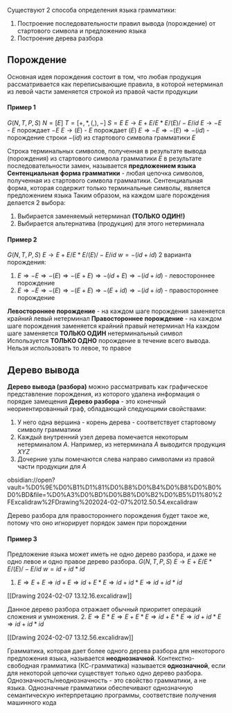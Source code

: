 Существуют 2 способа определения языка грамматики:
1. Построение последовательности правил вывода (порождение) от стартового символа и предложению языка
2. Построение дерева разбора
## Порождение
Основная идея порождения состоит в том, что любая продукция рассматривается как переписывающие правила, в которой нетерминал из левой части заменяется строкой из правой части продукции
#### Пример 1
$G (N, T, P, S)$
$N = [E]$
$T = [+, *, (, ), -]$
$S = E$
$E → E + E / E * E / (E) / -E / id$ 
$E → -E$ - $E$ порождает $-E$
$E → (E)$ - $E$ порождает $(E)$
$E ⇒ -E ⇒ -(E) ⇒ -(id)$ - порождение строки $-(id)$ из стартового символа грамматики $E$

Строка терминальных символов, полученная в результате вывода (порождения) из стартового символа грамматики $E$ в результате последовательности замен, называется **предложением языка** 
**Сентенциальная форма грамматики** - любая цепочка символов, полученная из стартового символа грамматики. Сентенциальная форма, которая содержит только терминальные символы, является предложением языка
Таким образом, на каждом шаге порождения делается 2 выбора:
1. Выбирается заменяемый нетерминал **(ТОЛЬКО ОДИН!)**
2. Выбирается альтернатива (продукция) для этого нетерминала
#### Пример 2
$G (N, T, P, S)$
$E → E + E / E * E / (E) / -E / id$ 
$w = -(id+id)$ 
2 варианта порождения:
1) $E ⇒ -E ⇒ -(E) ⇒ -(E+E) ⇒ -(id+E) ⇒ -(id+id)$ - левостороннее порождение
2) $E ⇒ -E ⇒ -(E) ⇒ -(E+E) ⇒ -(E+id) ⇒ -(id+id)$ - правостороннее порождение

**Левостороннее порождение** - на каждом шаге порождения заменяется крайний левый нетерминал
**Правостороннее порождение** - на каждом шаге порождения заменяется крайний правый нетерминал
На каждом шаге заменяется **ТОЛЬКО ОДИН** нетерминальный символ
Используется **ТОЛЬКО ОДНО** порождение в течение всего вывода. Нельзя использовать то левое, то правое
## Дерево вывода
**Дерево вывода (разбора)** можно рассматривать как графическое представление порождения, из которого удалена информация о порядке замещения
**Дерево разбора** - это конечный неориентированный граф, обладающий следующими свойствами:
1. У него одна вершина - корень дерева - соответствует стартовому символу грамматики
2. Каждый внутренний узел дерева помечается некоторым нетерминалом $A$. Например, из нетерминала $A$ выводится продукция $XYZ$
3. Дочерние узлы помечаются слева направо символами из правой части продукции для $A$

obsidian://open?vault=%D0%9E%D0%B1%D1%81%D0%B8%D0%B4%D0%B8%D0%B0%D0%BD&file=%D0%A3%D0%BD%D0%B8%D0%B2%D0%B5%D1%80%2FExcalidraw%2FDrawing%202024-02-07%2012.50.54.excalidraw

Дерево разбора для правостороннего порождения будет такое же, потому что оно игнорирует порядок замен при порождении
#### Пример 3
Предложение языка может иметь не одно дерево разбора, и даже не одно левое и одно правое дерево разбора. 
$G (N, T, P, S)$
$E → E + E / E * E / (E) / -E / id$ 
$w = id + id * id$
1. $E ⇒ E+E ⇒ id + E ⇒ id + E * E ⇒ id + id * E ⇒ id + id * id$

[[Drawing 2024-02-07 13.12.16.excalidraw]]

Данное дерево разбора отражает обычный приоритет операций сложения и умножения. 
2. $E ⇒ E * E ⇒ E + E * E ⇒ id + E * E ⇒ id + id * E ⇒ id + id * id$

[[Drawing 2024-02-07 13.12.56.excalidraw]]

Грамматика, которая дает более одного дерева разбора для некоторого предложения языка, называется **неоднозначной**.
Контекстно-свободная грамматика (КС-грамматика) называется **однозначной**, если для некоторой цепочки существует только одно дерево разбора. 
Однозначность/неоднозначность - это свойство грамматики, а не языка.
Однозначные грамматики обеспечивают однозначную семантическую интерпретацию программы, соответствие получения машинного кода